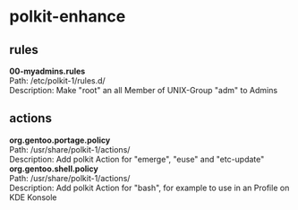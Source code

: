 polkit-enhance
==============
rules
-----
**00-myadmins.rules**  
Path: /etc/polkit-1/rules.d/  
Description: Make "root" an all Member of UNIX-Group "adm" to Admins  

actions
-------
**org.gentoo.portage.policy**  
Path: /usr/share/polkit-1/actions/  
Description: Add polkit Action for "emerge", "euse" and "etc-update"  
**org.gentoo.shell.policy**  
Path: /usr/share/polkit-1/actions/  
Description: Add polkit Action for "bash", for example to use in an Profile on KDE Konsole  
